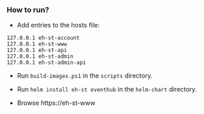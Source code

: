 ### How to run?

* Add entries to the hosts file:

````
127.0.0.1 eh-st-account
127.0.0.1 eh-st-www
127.0.0.1 eh-st-api
127.0.0.1 eh-st-admin
127.0.0.1 eh-st-admin-api
````

* Run `build-images.ps1` in the `scripts` directory.
* Run `helm install eh-st eventhub` in the `helm-chart` directory.

* Browse https://eh-st-www
